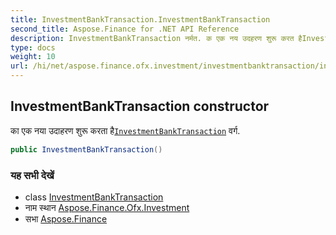 ```yaml
---
title: InvestmentBankTransaction.InvestmentBankTransaction
second_title: Aspose.Finance for .NET API Reference
description: InvestmentBankTransaction नर्मत. क एक नय उदहरण शुरू करत हैInvestmentBankTransaction वर्ग.
type: docs
weight: 10
url: /hi/net/aspose.finance.ofx.investment/investmentbanktransaction/investmentbanktransaction/
---
```

## InvestmentBankTransaction constructor

का एक नया उदाहरण शुरू करता है[`InvestmentBankTransaction`](../) वर्ग.

```csharp
public InvestmentBankTransaction()
```

### यह सभी देखें

* class [InvestmentBankTransaction](../)
* नाम स्थान [Aspose.Finance.Ofx.Investment](../../investmentbanktransaction/)
* सभा [Aspose.Finance](../../../)


